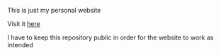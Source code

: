 This is just my personal website

Visit it <a href="8julie.github.io">here</a>

I have to keep this repository public in order for the website to work as intended